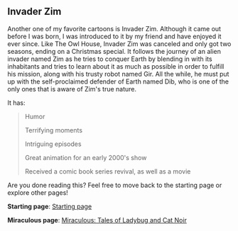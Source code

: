 ## Invader Zim

Another one of my favorite cartoons is Invader Zim. Although it came out before I was born, I was introduced to it by my friend
and have enjoyed it ever since. Like The Owl House, Invader Zim was canceled and only got two seasons, ending on a Christmas
special. It follows the journey of an alien invader named Zim as he tries to conquer Earth by blending in with its inhabitants
and tries to learn about it as much as possible in order to fulfill his mission, along with his trusty robot named Gir. All the
while, he must put up with the self-proclaimed defender of Earth named Dib, who is one of the only ones that is aware of Zim's
true nature.

It has:
>Humor
>
>Terrifying moments
>
>Intriguing episodes
>
>Great animation for an early 2000's show
>
>Received a comic book series revival, as well as a movie

Are you done reading this? Feel free to move back to the starting page or explore other pages!

**Starting page**: [Starting page](https://github.com/rlwx3k/Markdown-Pages-Challenge/blob/main/README.md)

**Miraculous page**: [Miraculous: Tales of Ladybug and Cat Noir](https://github.com/rlwx3k/Markdown-Pages-Challenge/blob/main/miraculous.md)
